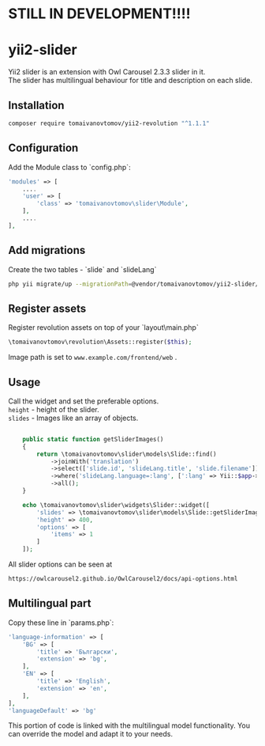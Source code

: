 # STILL IN DEVELOPMENT!!!!
# yii2-slider
Yii2 slider is an extension with Owl Carousel 2.3.3 slider in it.<br />
The slider has multilingual behaviour for title and description on each slide.
<h2>Installation</h2>

```bash
composer require tomaivanovtomov/yii2-revolution "^1.1.1"
```

<h2>Configuration</h2>
Add the Module class to `config.php`:

```php
'modules' => [
    ....
    'user' => [
        'class' => 'tomaivanovtomov\slider\Module',
    ],
    ....
],
```

<h2>Add migrations</h2>
Create the two tables - `slide` and `slideLang`

```bash
php yii migrate/up --migrationPath=@vendor/tomaivanovtomov/yii2-slider/migrations
```

<h2>Register assets</h2>
Register revolution assets on top of your `layout\main.php`

```php
\tomaivanovtomov\revolution\Assets::register($this);
```

Image path is set to `www.example.com/frontend/web` .

<h2>Usage</h2>

Call the widget and set the preferable options.<br />
`height` - height of the slider.<br />
`slides` - Images like an array of objects.

```php

    public static function getSliderImages()
    {
        return \tomaivanovtomov\slider\models\Slide::find()
            ->joinWith('translation')
            ->select(['slide.id', 'slideLang.title', 'slide.filename'])
            ->where('slideLang.language=:lang', [':lang' => Yii::$app->language])
            ->all();
    } 
```

```php
    echo \tomaivanovtomov\slider\widgets\Slider::widget([
        'slides' => \tomaivanovtomov\slider\models\Slide::getSliderImages(),
        'height' => 400,
        'options' => [
            'items' => 1
        ]
    ]);

```

All slider options can be seen at 

```bash
https://owlcarousel2.github.io/OwlCarousel2/docs/api-options.html
```

<h2>Multilingual part</h2>
Copy these line in `params.php`:

```php
'language-information' => [
    'BG' => [
        'title' => 'Български',
        'extension' => 'bg',
    ],
    'EN' => [
        'title' => 'English',
        'extension' => 'en',
    ],
],
'languageDefault' => 'bg'
```

This portion of code is linked with the multilingual model functionality. You can override the model and adapt it to your needs. 
